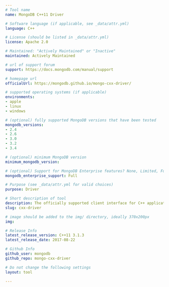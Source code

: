 ```yaml
---
# Tool name
name: MongoDB C++11 Driver

# Software language (if applicable, see _data/attr.yml)
language: C++

# License (should be listed in _data/attr.yml)
license: Apache 2.0

# Maintained: "Actively Maintained" or "Inactive"
maintained: Actively Maintained

# url of support forum
support: https://docs.mongodb.com/manual/support

# homepage url
officialUrl: https://mongodb.github.io/mongo-cxx-driver/

# supported operating systems (if applicable)
environments:
- apple
- linux
- windows

# (optional) fully supported MongoDB versions that have been tested
mongodb_versions:
- 2.4
- 2.6
- 3.0
- 3.2
- 3.4

# (optional) minimum MongoDB version
minimum_mongodb_version:

# (optional) Support for MongoDB Enterprise features? None, Limited, Full
mongodb_enterprise_support: Full

# Purpose (see _data/attr.yml for valid choices)
purpose: Driver

# Short description of tool
description: The officially supported client interface for C++ applications.
slug: cxx-driver

# image should be added to the img/ directory, ideally 370x200px
img: 

# Release Info
latest_release_version: C++11 3.1.3
latest_release_date: 2017-08-22

# Github Info
github_user: mongodb
github_repo: mongo-cxx-driver

# Do not change the following settings
layout: tool

---
```


